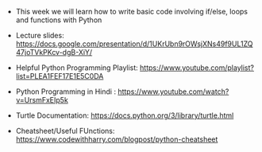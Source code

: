 * This week we will learn how to write basic code involving if/else, loops and functions with Python

* Lecture slides: https://docs.google.com/presentation/d/1UKrUbn9rOWsjXNs49f9UL1ZQ47joTVkPKcv-dgB-XiY/

* Helpful Python Programming Playlist: https://www.youtube.com/playlist?list=PLEA1FEF17E1E5C0DA
* Python Programming in Hindi : https://www.youtube.com/watch?v=UrsmFxEIp5k

* Turtle Documentation: https://docs.python.org/3/library/turtle.html

* Cheatsheet/Useful FUnctions: https://www.codewithharry.com/blogpost/python-cheatsheet
